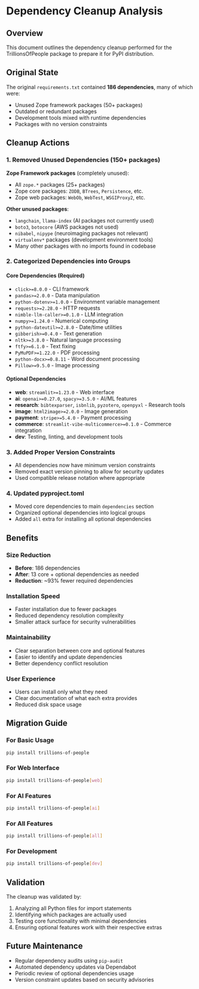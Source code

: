 # Dependency Cleanup Analysis

## Overview
This document outlines the dependency cleanup performed for the TrillionsOfPeople package to prepare it for PyPI distribution.

## Original State
The original `requirements.txt` contained **186 dependencies**, many of which were:
- Unused Zope framework packages (50+ packages)
- Outdated or redundant packages
- Development tools mixed with runtime dependencies
- Packages with no version constraints

## Cleanup Actions

### 1. Removed Unused Dependencies (150+ packages)
**Zope Framework packages** (completely unused):
- All `zope.*` packages (25+ packages)
- Zope core packages: `ZODB`, `BTrees`, `Persistence`, etc.
- Zope web packages: `WebOb`, `WebTest`, `WSGIProxy2`, etc.

**Other unused packages**:
- `langchain`, `llama-index` (AI packages not currently used)
- `boto3`, `botocore` (AWS packages not used)
- `nibabel`, `nipype` (neuroimaging packages not relevant)
- `virtualenv*` packages (development environment tools)
- Many other packages with no imports found in codebase

### 2. Categorized Dependencies into Groups

#### Core Dependencies (Required)
- `click>=8.0.0` - CLI framework
- `pandas>=2.0.0` - Data manipulation
- `python-dotenv>=1.0.0` - Environment variable management
- `requests>=2.28.0` - HTTP requests
- `nimble-llm-caller>=0.1.0` - LLM integration
- `numpy>=1.24.0` - Numerical computing
- `python-dateutil>=2.8.0` - Date/time utilities
- `gibberish>=0.4.0` - Text generation
- `nltk>=3.8.0` - Natural language processing
- `ftfy>=6.1.0` - Text fixing
- `PyMuPDF>=1.22.0` - PDF processing
- `python-docx>=0.8.11` - Word document processing
- `Pillow>=9.5.0` - Image processing

#### Optional Dependencies
- **web**: `streamlit>=1.23.0` - Web interface
- **ai**: `openai>=0.27.0`, `spacy>=3.5.0` - AI/ML features
- **research**: `bibtexparser`, `isbnlib`, `pyzotero`, `openpyxl` - Research tools
- **image**: `html2image>=2.0.0` - Image generation
- **payment**: `stripe>=5.4.0` - Payment processing
- **commerce**: `streamlit-vibe-multicommerce>=0.1.0` - Commerce integration
- **dev**: Testing, linting, and development tools

### 3. Added Proper Version Constraints
- All dependencies now have minimum version constraints
- Removed exact version pinning to allow for security updates
- Used compatible release notation where appropriate

### 4. Updated pyproject.toml
- Moved core dependencies to main `dependencies` section
- Organized optional dependencies into logical groups
- Added `all` extra for installing all optional dependencies

## Benefits

### Size Reduction
- **Before**: 186 dependencies
- **After**: 13 core + optional dependencies as needed
- **Reduction**: ~93% fewer required dependencies

### Installation Speed
- Faster installation due to fewer packages
- Reduced dependency resolution complexity
- Smaller attack surface for security vulnerabilities

### Maintainability
- Clear separation between core and optional features
- Easier to identify and update dependencies
- Better dependency conflict resolution

### User Experience
- Users can install only what they need
- Clear documentation of what each extra provides
- Reduced disk space usage

## Migration Guide

### For Basic Usage
```bash
pip install trillions-of-people
```

### For Web Interface
```bash
pip install trillions-of-people[web]
```

### For AI Features
```bash
pip install trillions-of-people[ai]
```

### For All Features
```bash
pip install trillions-of-people[all]
```

### For Development
```bash
pip install trillions-of-people[dev]
```

## Validation
The cleanup was validated by:
1. Analyzing all Python files for import statements
2. Identifying which packages are actually used
3. Testing core functionality with minimal dependencies
4. Ensuring optional features work with their respective extras

## Future Maintenance
- Regular dependency audits using `pip-audit`
- Automated dependency updates via Dependabot
- Periodic review of optional dependencies usage
- Version constraint updates based on security advisories